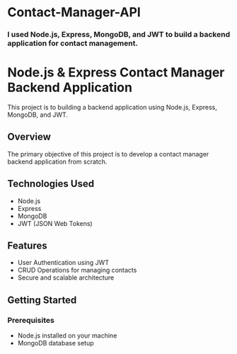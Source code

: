 # Contact-Manager-API

### I used Node.js, Express, MongoDB, and JWT to build a backend application for contact management.

# Node.js & Express Contact Manager Backend Application

This project is to building a backend application using Node.js, Express, MongoDB, and JWT.

## Overview

The primary objective of this project is to develop a contact manager backend application from scratch.

## Technologies Used

- Node.js
- Express
- MongoDB
- JWT (JSON Web Tokens)

## Features

- User Authentication using JWT
- CRUD Operations for managing contacts
- Secure and scalable architecture

## Getting Started

### Prerequisites

- Node.js installed on your machine
- MongoDB database setup

